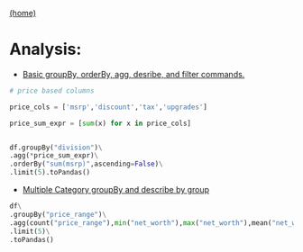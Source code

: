 [(home)](https://dmerz75.github.io/spark2_dfanalysis)

# Analysis:

- [Basic groupBy, orderBy, agg, desribe, and filter commands.](./Analysis_basic_group_orderBy_aggregate_describe.md)

```python
# price based columns

price_cols = ['msrp','discount','tax','upgrades']   

price_sum_expr = [sum(x) for x in price_cols]


df.groupBy("division")\
.agg(*price_sum_expr)\
.orderBy("sum(msrp)",ascending=False)\
.limit(5).toPandas()
```

- [Multiple Category groupBy and describe by group](./Categorize.md)

```python
df\
.groupBy("price_range")\
.agg(count("price_range"),min("net_worth"),max("net_worth"),mean("net_worth"),sum("net_worth"))\
.limit(5)\
.toPandas()
```
